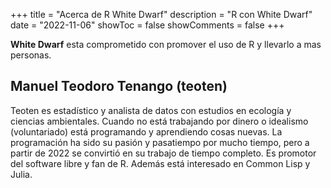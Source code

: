 +++
title = "Acerca de R White Dwarf"
description = "R con White Dwarf"
date = "2022-11-06"
showToc = false
showComments = false
+++

**White Dwarf** esta comprometido con promover el uso de R y llevarlo a mas personas. 


## Manuel Teodoro Tenango (teoten)

Teoten es estadístico y analista de datos con estudios en ecología y ciencias ambientales. Cuando no está trabajando por dinero o idealismo (voluntariado) está programando y aprendiendo cosas nuevas. La programación ha sido su pasión y pasatiempo por mucho tiempo, pero a partir de 2022 se convirtió en su trabajo de tiempo completo. Es promotor del software libre y fan de R. Además está interesado en Common Lisp y Julia.


